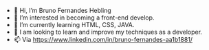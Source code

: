 - 👋 Hi, I’m Bruno Fernandes Hebling
- 👀 I’m interested in becoming a front-end develop.
- 🌱 I’m currently learning HTML, CSS, JAVA.
- 💞️ I am looking to learn and improve my techniques as a developer.
- 📫 Via https://www.linkedin.com/in/bruno-fernandes-aa1b1881/
